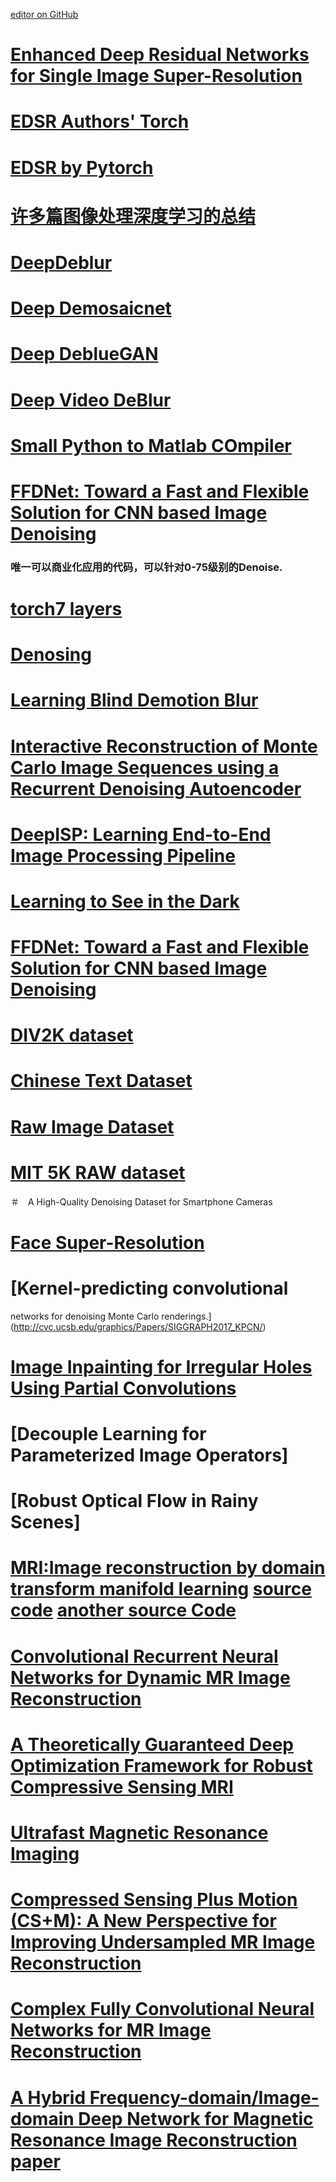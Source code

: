 [editor on GitHub](https://github.com/fsword73/jianyang.github.io/edit/master/Super-Resolution.md)

# [Enhanced Deep Residual Networks for Single Image Super-Resolution](https://arxiv.org/pdf/1707.02921.pdf)
# [EDSR Authors'  Torch](https://github.com/LimBee/NTIRE2017)
# [EDSR by Pytorch](https://github.com/thstkdgus35/EDSR-PyTorch)
# [许多篇图像处理深度学习的总结](https://antkillerfarm.github.io/dl/2017/10/22/Deep_Learning_22.html)
# [DeepDeblur](https://github.com/SeungjunNah/DeepDeblur_release)
# [Deep Demosaicnet]( https://github.com/mgharbi/demosaicnet)
# [Deep DeblueGAN](https://github.com/KupynOrest/DeblurGAN)
# [Deep Video DeBlur](https://github.com/shuochsu/DeepVideoDeblurring)
# [Small Python to Matlab COmpiler](https://github.com/victorlei/smop)
# [FFDNet: Toward a Fast and Flexible Solution for CNN based Image Denoising](https://github.com/cszn/FFDNet)
### 唯一可以商业化应用的代码，可以针对0-75级别的Denoise. 


# [torch7 layers](https://github.com/prisma-ai/torch2coreml/)
# [Denosing](https://github.com/cszn/DnCNN)

# [Learning Blind Demotion Blur](https://github.com/cgtuebingen/learning-blind-motion-deblurring)
# [Interactive Reconstruction of Monte Carlo Image Sequences using a Recurrent Denoising Autoencoder ](http://research.nvidia.com/sites/default/files/publications/dnn_denoise_author.pdf)

# [DeepISP: Learning End-to-End Image Processing Pipeline](https://arxiv.org/pdf/1801.06724.pdf)

# [Learning to See in the Dark](https://arxiv.org/pdf/1805.01934.pdf)

# [FFDNet: Toward a Fast and Flexible Solution for CNN based Image Denoising](https://github.com/cszn/FFDNet)



# [DIV2K dataset ](https://github.com/ychfan/sr_ntire2017)
# [Chinese Text Dataset](https://ctwdataset.github.io/)
# [Raw Image Dataset](http://mmlab.science.unitn.it/RAISE/)
# [MIT 5K RAW dataset](http://groups.csail.mit.edu/graphics/fivek_dataset/)
＃　A High-Quality Denoising Dataset for Smartphone Cameras

# [Face Super-Resolution](https://github.com/tyshiwo/FSRNet)

# [Kernel-predicting convolutional
networks for denoising Monte Carlo renderings.](http://cvc.ucsb.edu/graphics/Papers/SIGGRAPH2017_KPCN/)

# [Image Inpainting for Irregular Holes Using Partial Convolutions](https://arxiv.org/abs/1804.07723)
# [Decouple Learning for Parameterized Image Operators]
# [Robust Optical Flow in Rainy Scenes]

# [MRI:Image reconstruction by domain transform manifold learning](https://arxiv.org/abs/1704.08841)  [source code](https://github.com/tetianadadakova/MRI-CNN)  [another source Code   ](https://github.com/chongduan/MRI-AUTOMAP)

# [Convolutional Recurrent Neural Networks for Dynamic MR Image Reconstruction](https://arxiv.org/abs/1712.01751)
# [A Theoretically Guaranteed Deep Optimization Framework for Robust Compressive Sensing MRI](https://arxiv.org/abs/1811.03782)
# [Ultrafast Magnetic Resonance Imaging](https://arxiv.org/abs/1809.06428)
# [Compressed Sensing Plus Motion (CS+M): A New Perspective for Improving Undersampled MR Image Reconstruction](https://arxiv.org/abs/1810.10828)
# [Complex Fully Convolutional Neural Networks for MR Image Reconstruction](https://arxiv.org/abs/1807.03343)
# [A Hybrid Frequency-domain/Image-domain Deep Network for Magnetic Resonance Image Reconstruction](https://github.com/rmsouza01/Hybrid-CS-Model-MRI)  [paper](https://arxiv.org/abs/1810.12473)

